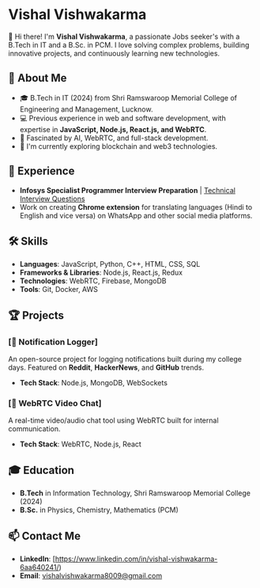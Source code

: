 # Vishal Vishwakarma

👋 Hi there! I'm **Vishal Vishwakarma**, a passionate Jobs seeker's with a B.Tech in IT and a B.Sc. in PCM. I love solving complex problems, building innovative projects, and continuously learning new technologies.

## 🚀 About Me

- 🎓 B.Tech in IT (2024) from Shri Ramswaroop Memorial College of Engineering and Management, Lucknow.
- 💻 Previous experience in web and software development, with expertise in **JavaScript, Node.js, React.js, and WebRTC**.
- 🧠 Fascinated by AI, WebRTC, and full-stack development.
- 🔭 I'm currently exploring blockchain and web3 technologies.

## 💼 Experience

- **Infosys Specialist Programmer Interview Preparation** | [Technical Interview Questions](https://www.infosys.com/)
- Work on creating **Chrome extension** for translating languages (Hindi to English and vice versa) on WhatsApp and other social media platforms.

## 🛠️ Skills

- **Languages**: JavaScript, Python, C++, HTML, CSS, SQL
- **Frameworks & Libraries**: Node.js, React.js, Redux
- **Technologies**: WebRTC, Firebase, MongoDB
- **Tools**: Git, Docker, AWS

## 🏆 Projects

### [🔗 Notification Logger]
An open-source project for logging notifications built during my college days. Featured on **Reddit**, **HackerNews**, and **GitHub** trends.

- **Tech Stack**: Node.js, MongoDB, WebSockets


### [🔗 WebRTC Video Chat]
A real-time video/audio chat tool using WebRTC built for internal communication.

- **Tech Stack**: WebRTC, Node.js, React

## 🎓 Education

- **B.Tech** in Information Technology, Shri Ramswaroop Memorial College (2024)
- **B.Sc.** in Physics, Chemistry, Mathematics (PCM)

## 📫 Contact Me
- **LinkedIn**: [https://www.linkedin.com/in/vishal-vishwakarma-6aa640241/)
- **Email**: vishalvishwakarma8009@gmail.com
